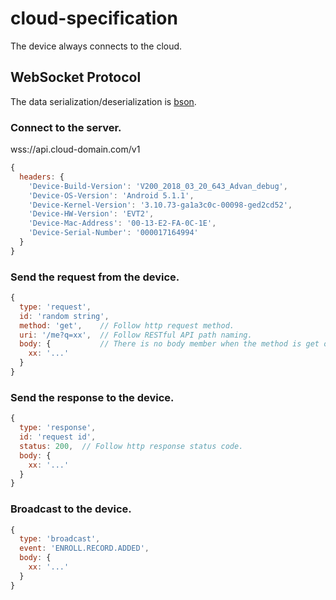 # cloud-specification


The device always connects to the cloud.  

## WebSocket Protocol
The data serialization/deserialization is [bson](http://bsonspec.org/).

### Connect to the server.
wss://api.cloud-domain.com/v1
```js
{
  headers: {
    'Device-Build-Version': 'V200_2018_03_20_643_Advan_debug',
    'Device-OS-Version': 'Android 5.1.1',
    'Device-Kernel-Version': '3.10.73-ga1a3c0c-00098-ged2cd52',
    'Device-HW-Version': 'EVT2',
    'Device-Mac-Address': '00-13-E2-FA-0C-1E',
    'Device-Serial-Number': '000017164994'
  }
}
```

### Send the request from the device.
```js
{
  type: 'request',
  id: 'random string',
  method: 'get',    // Follow http request method.
  uri: '/me?q=xx',  // Follow RESTful API path naming.
  body: {           // There is no body member when the method is get or delete.
    xx: '...'
  }
}
```

### Send the response to the device.
```js
{
  type: 'response',
  id: 'request id',
  status: 200,  // Follow http response status code.
  body: {
    xx: '...'
  }
}
```

### Broadcast to the device.
```js
{
  type: 'broadcast',
  event: 'ENROLL.RECORD.ADDED',
  body: {
    xx: '...'
  }
}
```
